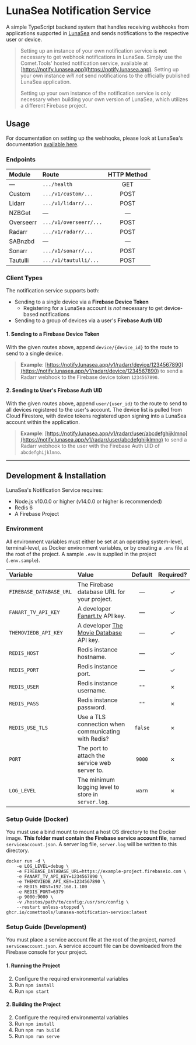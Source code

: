 # LunaSea Notification Service

A simple TypeScript backend system that handles receiving webhooks from applications supported in [LunaSea](https://github.com/CometTools/LunaSea) and sends notifications to the respective user or device.

> Setting up an instance of your own notification service is **not** necessary to get webhook notifications in LunaSea. Simply use the Comet.Tools' hosted notification service, available at [https://notify.lunasea.app](https://notify.lunasea.app). Setting up your own instance _will not_ send notifications to the officially published LunaSea application.
>
> Setting up your own instance of the notification service is only necessary when building your own version of LunaSea, which utilizes a different Firebase project.

## Usage

For documentation on setting up the webhooks, please look at LunaSea's documentation [available here](https://docs.lunasea.app/lunasea/notifications).

### Endpoints

| Module    | Route                  | HTTP Method |
| :-------- | :--------------------- | :---------: |
| &mdash;   | `.../health`           |     GET     |
| Custom    | `.../v1/custom/...`    |    POST     |
| Lidarr    | `.../v1/lidarr/...`    |    POST     |
| NZBGet    | &mdash;                |   &mdash;   |
| Overseerr | `.../v1/overseerr/...` |    POST     |
| Radarr    | `.../v1/radarr/...`    |    POST     |
| SABnzbd   | &mdash;                |   &mdash;   |
| Sonarr    | `.../v1/sonarr/...`    |    POST     |
| Tautulli  | `.../v1/tautulli/...`  |    POST     |

### Client Types

The notification service supports both:

- Sending to a single device via a **Firebase Device Token**
  - Registering for a LunaSea account is _not_ necessary to get device-based notifications
- Sending to a group of devices via a user's **Firebase Auth UID**

#### 1. Sending to a Firebase Device Token

With the given routes above, append `device/{device_id}` to the route to send to a single device.

> **Example**: [https://notify.lunasea.app/v1/radarr/device/1234567890](https://notify.lunasea.app/v1/radarr/device/1234567890) to send a Radarr webhook to the Firebase device token `1234567890`.

#### 2. Sending to User's Firebase Auth UID

With the given routes above, append `user/{user_id}` to the route to send to all devices registered to the user's account. The device list is pulled from Cloud Firestore, with device tokens registered upon signing into a LunaSea account within the application.

> **Example**: [https://notify.lunasea.app/v1/radarr/user/abcdefghijklmno](https://notify.lunasea.app/v1/radarr/user/abcdefghijklmno) to send a Radarr webhook to the user with the Firebase Auth UID of `abcdefghijklmno`.

---

## Development & Installation

LunaSea's Notification Service requires:

- Node.js v10.0.0 or higher (v14.0.0 or higher is recommended)
- Redis 6
- A Firebase Project

### Environment

All environment variables must either be set at an operating system-level, terminal-level, as Docker environment variables, or by creating a `.env` file at the root of the project. A sample `.env` is supplied in the project (`.env.sample`).

| Variable                | Value                                                                 | Default | Required? |
| :---------------------- | :-------------------------------------------------------------------- | :-----: | :-------: |
| `FIREBASE_DATABASE_URL` | The Firebase database URL for your project.                           | &mdash; |  &check;  |
| `FANART_TV_API_KEY`     | A developer [Fanart.tv](https://fanart.tv/) API key.                  | &mdash; |  &check;  |
| `THEMOVIEDB_API_KEY`    | A developer [The Movie Database](https://www.themoviedb.org) API key. | &mdash; |  &check;  |
| `REDIS_HOST`            | Redis instance hostname.                                              | &mdash; |  &check;  |
| `REDIS_PORT`            | Redis instance port.                                                  | &mdash; |  &check;  |
| `REDIS_USER`            | Redis instance username.                                              |  `""`   |  &cross;  |
| `REDIS_PASS`            | Redis instance password.                                              |  `""`   |  &cross;  |
| `REDIS_USE_TLS`         | Use a TLS connection when communicating with Redis?                   | `false` |  &cross;  |
| `PORT`                  | The port to attach the service web server to.                         | `9000`  |  &cross;  |
| `LOG_LEVEL`             | The minimum logging level to store in `server.log`.                   | `warn`  |  &cross;  |

### Setup Guide (Docker)

You must use a bind mount to mount a host OS directory to the Docker image. **This folder must contain the Firebase service account file**, named `serviceaccount.json`. A server log file, `server.log` will be written to this directory.

```docker
docker run -d \
    -e LOG_LEVEL=debug \
    -e FIREBASE_DATABASE_URL=https://example-project.firebaseio.com \
    -e FANART_TV_API_KEY=1234567890 \
    -e THEMOVIEDB_API_KEY=1234567890 \
    -e REDIS_HOST=192.168.1.100
    -e REDIS_PORT=6379
    -p 9000:9000 \
    -v /hostos/path/to/config:/usr/src/config \
    --restart unless-stopped \
ghcr.io/comettools/lunasea-notification-service:latest
```

### Setup Guide (Development)

You must place a service account file at the root of the project, named `serviceaccount.json`. A service account file can be downloaded from the Firebase console for your project.

#### 1. Running the Project

2. Configure the required environmental variables
3. Run `npm install`
4. Run `npm start`

#### 2. Building the Project

2. Configure the required environmental variables
3. Run `npm install`
4. Run `npm run build`
5. Run `npm run serve`
